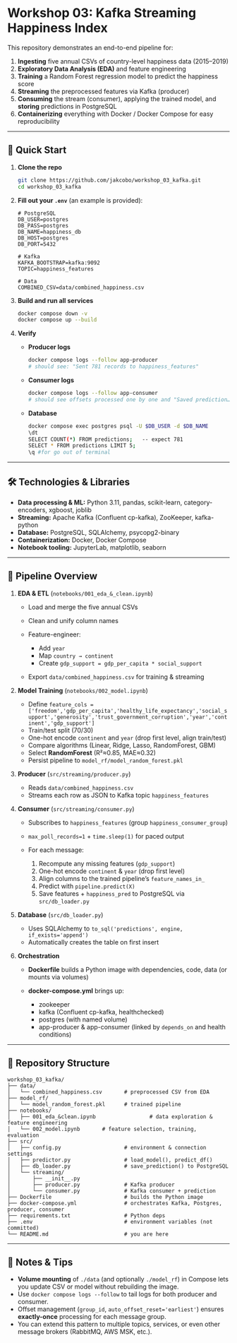 # Workshop 03: Kafka Streaming Happiness Index

This repository demonstrates an end-to-end pipeline for:

1. **Ingesting** five annual CSVs of country-level happiness data (2015–2019)
2. **Exploratory Data Analysis (EDA)** and feature engineering
3. **Training** a Random Forest regression model to predict the happiness score
4. **Streaming** the preprocessed features via Kafka (producer)
5. **Consuming** the stream (consumer), applying the trained model, and **storing** predictions in PostgreSQL
6. **Containerizing** everything with Docker / Docker Compose for easy reproducibility

---

## 🚀 Quick Start

1. **Clone the repo**

   ```bash
   git clone https://github.com/jakcobo/workshop_03_kafka.git
   cd workshop_03_kafka
   ```

2. **Fill out your `.env`** (an example is provided):

   ```dotenv
   # PostgreSQL
   DB_USER=postgres
   DB_PASS=postgres
   DB_NAME=happiness_db
   DB_HOST=postgres
   DB_PORT=5432

   # Kafka
   KAFKA_BOOTSTRAP=kafka:9092
   TOPIC=happiness_features

   # Data
   COMBINED_CSV=data/combined_happiness.csv
   ```

3. **Build and run all services**

   ```bash
   docker compose down -v
   docker compose up --build 
   ```

4. **Verify**

   * **Producer logs**

     ```bash
     docker compose logs --follow app-producer
     # should see: "Sent 781 records to happiness_features"
     ```
   * **Consumer logs**

     ```bash
     docker compose logs --follow app-consumer
     # should see offsets processed one by one and "Saved prediction…" lines
     ```
   * **Database**

     ```bash
     docker compose exec postgres psql -U $DB_USER -d $DB_NAME
     \dt
     SELECT COUNT(*) FROM predictions;   -- expect 781
     SELECT * FROM predictions LIMIT 5;
     \q #for go out of terminal
     ```

---

## 🛠️ Technologies & Libraries

* **Data processing & ML:** Python 3.11, pandas, scikit-learn, category-encoders, xgboost, joblib
* **Streaming:** Apache Kafka (Confluent cp-kafka), ZooKeeper, kafka-python
* **Database:** PostgreSQL, SQLAlchemy, psycopg2-binary
* **Containerization:** Docker, Docker Compose
* **Notebook tooling:** JupyterLab, matplotlib, seaborn

---

## 🔄 Pipeline Overview

1. **EDA & ETL** (`notebooks/001_eda_&_clean.ipynb`)

   * Load and merge the five annual CSVs
   * Clean and unify column names
   * Feature-engineer:

     * Add `year`
     * Map `country → continent`
     * Create `gdp_support = gdp_per_capita * social_support`
   * Export `data/combined_happiness.csv` for training & streaming

2. **Model Training** (`notebooks/002_model.ipynb`)

   * Define `feature_cols = ['freedom','gdp_per_capita','healthy_life_expectancy','social_support','generosity','trust_government_corruption','year','continent','gdp_support']`
   * Train/test split (70/30)
   * One-hot encode `continent` and `year` (drop first level, align train/test)
   * Compare algorithms (Linear, Ridge, Lasso, RandomForest, GBM)
   * Select **RandomForest** (R²≈0.85, MAE≈0.32)
   * Persist pipeline to `model_rf/model_random_forest.pkl`

3. **Producer** (`src/streaming/producer.py`)

   * Reads `data/combined_happiness.csv`
   * Streams each row as JSON to Kafka topic `happiness_features`

4. **Consumer** (`src/streaming/consumer.py`)

   * Subscribes to `happiness_features` (group `happiness_consumer_group`)
   * `max_poll_records=1` + `time.sleep(1)` for paced output
   * For each message:

     1. Recompute any missing features (`gdp_support`)
     2. One-hot encode `continent` & `year` (drop first level)
     3. Align columns to the trained pipeline’s `feature_names_in_`
     4. Predict with `pipeline.predict(X)`
     5. Save features + `happiness_pred` to PostgreSQL via `src/db_loader.py`

5. **Database** (`src/db_loader.py`)

   * Uses SQLAlchemy to `to_sql('predictions', engine, if_exists='append')`
   * Automatically creates the table on first insert

6. **Orchestration**

   * **Dockerfile** builds a Python image with dependencies, code, data (or mounts via volumes)
   * **docker-compose.yml** brings up:

     * zookeeper
     * kafka (Confluent cp-kafka, healthchecked)
     * postgres (with named volume)
     * app-producer & app-consumer (linked by `depends_on` and health conditions)

---

## 📁 Repository Structure

```
workshop_03_kafka/
├── data/
│   └── combined_happiness.csv       # preprocessed CSV from EDA
├── model_rf/
│   └── model_random_forest.pkl      # trained pipeline
├── notebooks/
│   ├── 001_eda_&clean.ipynb                 # data exploration & feature engineering
│   └── 002_model.ipynb       # feature selection, training, evaluation
├── src/
│   ├── config.py                    # environment & connection settings
│   ├── predictor.py                 # load_model(), predict_df()
│   ├── db_loader.py                 # save_prediction() to PostgreSQL
│   └── streaming/
│       ├── __init__.py
│       ├── producer.py              # Kafka producer
│       └── consumer.py              # Kafka consumer + prediction
├── Dockerfile                       # builds the Python image
├── docker-compose.yml               # orchestrates Kafka, Postgres, producer, consumer
├── requirements.txt                 # Python deps
├── .env                             # environment variables (not committed)
└── README.md                        # you are here
```

---

## 📝 Notes & Tips

* **Volume mounting** of `./data` (and optionally `./model_rf`) in Compose lets you update CSV or model without rebuilding the image.
* Use `docker compose logs --follow` to tail logs for both producer and consumer.
* Offset management (`group_id`, `auto_offset_reset='earliest'`) ensures **exactly-once** processing for each message group.
* You can extend this pattern to multiple topics, services, or even other message brokers (RabbitMQ, AWS MSK, etc.).
